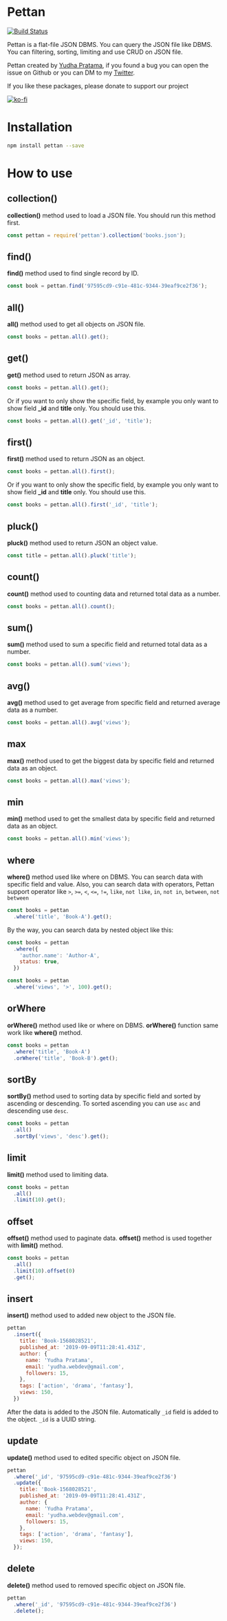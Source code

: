 # Pettan
[![Build Status](https://travis-ci.org/KodepandaID/pettan.svg?branch=master)](https://travis-ci.org/KodepandaID/pettan)

Pettan is a flat-file JSON DBMS. You can query the JSON file like DBMS. You can filtering, sorting, limiting and use CRUD on JSON file.

Pettan created by [Yudha Pratama](https://yudhapratama.com), if you found a bug you can open the issue on Github or you can DM to my [Twitter](https://twitter.com/lordaur).

If you like these packages, please donate to support our project

[![ko-fi](https://www.ko-fi.com/img/githubbutton_sm.svg)](https://ko-fi.com/T6T312Z2T)

# Installation
```bash
npm install pettan --save
```

# How to use
## collection()
**collection()** method used to load a JSON file. You should run this method first.
```js
const pettan = require('pettan').collection('books.json');
```

## find()
**find()** method used to find single record by ID.
```js
const book = pettan.find('97595cd9-c91e-481c-9344-39eaf9ce2f36');
```

## all()
**all()** method used to get all objects on JSON file.
```js
const books = pettan.all().get();
```

## get()
**get()** method used to return JSON as array.
```js
const books = pettan.all().get();
```
Or if you want to only show the specific field, by example you only want to show field **_id** and **title** only. You should use this.
```js
const books = pettan.all().get('_id', 'title');
```

## first()
**first()** method used to return JSON as an object.
```js
const books = pettan.all().first();
```
Or if you want to only show the specific field, by example you only want to show field **_id** and **title** only. You should use this.
```js
const books = pettan.all().first('_id', 'title');
```

## pluck()
**pluck()** method used to return JSON an object value.
```js
const title = pettan.all().pluck('title');
```

## count()
**count()** method used to counting data and returned total data as a number.
```js
const books = pettan.all().count();
```

## sum()
**sum()** method used to sum a specific field and returned total data as a number.
```js
const books = pettan.all().sum('views');
```

## avg()
**avg()** method used to get average from specific field and returned average data as a number.
```js
const books = pettan.all().avg('views');
```

## max
**max()** method used to get the biggest data by specific field and returned data as an object.
```js
const books = pettan.all().max('views');
```

## min
**min()** method used to get the smallest data by specific field and returned data as an object.
```js
const books = pettan.all().min('views');
```

## where
**where()** method used like where on DBMS. You can search data with specific field and value. Also, you can search data with operators, Pettan support operator like ```>```, ```>=```, ```<```, ```<=```, ```!=```, ```like```, ```not like```, ```in```, ```not in```, ```between```, ```not between```

```js
const books = pettan
  .where('title', 'Book-A').get();
```

By the way, you can search data by nested object like this:
```js
const books = pettan
  .where({
    'author.name': 'Author-A',
    status: true,
  })
```

```js
const books = pettan
  .where('views', '>', 100).get();
```

## orWhere
**orWhere()** method used like or where on DBMS. **orWhere()** function same work like **where()** method.
```js
const books = pettan
  .where('title', 'Book-A')
  .orWhere('title', 'Book-B').get();
```

## sortBy
**sortBy()** method used to sorting data by specific field and sorted by ascending or descending. To sorted ascending you can use ```asc``` and descending use ```desc```.
```js
const books = pettan
  .all()
  .sortBy('views', 'desc').get();
```

## limit
**limit()** method used to limiting data.
```js
const books = pettan
  .all()
  .limit(10).get();
```

## offset
**offset()** method used to paginate data. **offset()** method is used together with **limit()** method.
```js
const books = pettan
  .all()
  .limit(10).offset(0)
  .get();
```

## insert
**insert()** method used to added new object to the JSON file.
```js
pettan
  .insert({
    title: 'Book-1568028521',
    published_at: '2019-09-09T11:28:41.431Z',
    author: {
      name: 'Yudha Pratama',
      email: 'yudha.webdev@gmail.com',
      followers: 15,
    },
    tags: ['action', 'drama', 'fantasy'],
    views: 150,
  })
```
After the data is added to the JSON file. Automatically ```_id``` field is added to the object. ```_id``` is a UUID string.

## update
**update()** method used to edited specific object on JSON file.
```js
pettan
  .where('_id', '97595cd9-c91e-481c-9344-39eaf9ce2f36')
  .update({
    title: 'Book-1568028521',
    published_at: '2019-09-09T11:28:41.431Z',
    author: {
      name: 'Yudha Pratama',
      email: 'yudha.webdev@gmail.com',
      followers: 15,
    },
    tags: ['action', 'drama', 'fantasy'],
    views: 150,
  });
```

## delete
**delete()** method used to removed specific object on JSON file.
```js
pettan
  .where('_id', '97595cd9-c91e-481c-9344-39eaf9ce2f36')
  .delete();
```